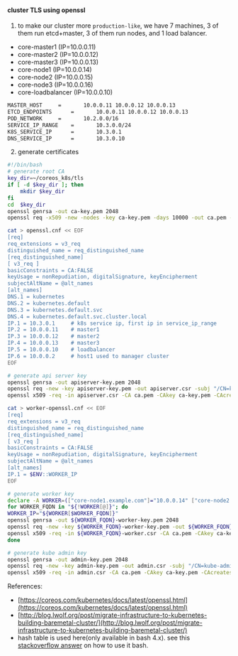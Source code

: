 #### cluster TLS using openssl

1. to make our cluster more `production-like`, we have 7 machines, 3 of them run etcd+master, 3 of them run nodes, and 1 load balancer.
  * core-master1 	(IP=10.0.0.11)
  * core-master2 	(IP=10.0.0.12)
  * core-master3 	(IP=10.0.0.13)
  * core-node1		(IP=10.0.0.14)
  * core-node2 		(IP=10.0.0.15)
  * core-node3		(IP=10.0.0.16)
  * core-loadbalancer 	(IP=10.0.0.10)

```bash
MASTER_HOST		=		10.0.0.11 10.0.0.12 10.0.0.13
ETCD_ENDPOINTS		=		10.0.0.11 10.0.0.12 10.0.0.13
POD_NETWORK		=		10.2.0.0/16
SERVICE_IP_RANGE	=		10.3.0.0/24
K8S_SERVICE_IP		=		10.3.0.1
DNS_SERVICE_IP		=		10.3.0.10
```

2. generate certificates

```bash
#!/bin/bash
# generate root CA
key_dir=~/coreos_k8s/tls
if [ -d $key_dir ]; then
	mkdir $key_dir
fi
cd  $key_dir
openssl genrsa -out ca-key.pem 2048
openssl req -x509 -new -nodes -key ca-key.pem -days 10000 -out ca.pem -subj "/CN=kube-ca"

cat > openssl.cnf << EOF
[req]
req_extensions = v3_req
distinguished_name = req_distinguished_name
[req_distinguished_name]
[ v3_req ]
basicConstraints = CA:FALSE
keyUsage = nonRepudiation, digitalSignature, keyEncipherment
subjectAltName = @alt_names
[alt_names]
DNS.1 = kubernetes
DNS.2 = kubernetes.default
DNS.3 = kubernetes.default.svc
DNS.4 = kubernetes.default.svc.cluster.local
IP.1 = 10.3.0.1 	# k8s service ip, first ip in service_ip_range
IP.2 = 10.0.0.11	# master1
IP.3 = 10.0.0.12	# master2
IP.4 = 10.0.0.13	# master3
IP.5 = 10.0.0.10	# loadbalancer
IP.6 = 10.0.0.2		# host1 used to manager cluster
EOF

# generate api server key
openssl genrsa -out apiserver-key.pem 2048
openssl req -new -key apiserver-key.pem -out apiserver.csr -subj "/CN=kube-apiserver" -config openssl.cnf
openssl x509 -req -in apiserver.csr -CA ca.pem -CAkey ca-key.pem -CAcreateserial -out apiserver.pem -days 365 -extensions v3_req -extfile openssl.cnf

cat > worker-openssl.cnf << EOF
[req]
req_extensions = v3_req
distinguished_name = req_distinguished_name
[req_distinguished_name]
[ v3_req ]
basicConstraints = CA:FALSE
keyUsage = nonRepudiation, digitalSignature, keyEncipherment
subjectAltName = @alt_names
[alt_names]
IP.1 = $ENV::WORKER_IP
EOF

# generate worker key
declare -A WORKER=(["core-node1.example.com"]="10.0.0.14" ["core-node2.example.com"]="10.0.0.15" ["core-node3.example.com"]="10.0.0.16")
for WORKER_FQDN in "${!WORKER[@]}"; do
WORKER_IP="${WORKER[$WORKER_FQDN]}"
openssl genrsa -out ${WORKER_FQDN}-worker-key.pem 2048
openssl req -new -key ${WORKER_FQDN}-worker-key.pem -out ${WORKER_FQDN}-worker.csr -subj "/CN=${WORKER_FQDN}" -config worker-openssl.cnf
openssl x509 -req -in ${WORKER_FQDN}-worker.csr -CA ca.pem -CAkey ca-key.pem -CAcreateserial -out ${WORKER_FQDN}-worker.pem -days 365 -extensions v3_req -extfile worker-openssl.cnf
done

# generate kube admin key
openssl genrsa -out admin-key.pem 2048
openssl req -new -key admin-key.pem -out admin.csr -subj "/CN=kube-admin"
openssl x509 -req -in admin.csr -CA ca.pem -CAkey ca-key.pem -CAcreateserial -out admin.pem -days 365
```

References:
  * [https://coreos.com/kubernetes/docs/latest/openssl.html](https://coreos.com/kubernetes/docs/latest/openssl.html)
  * [http://blog.lwolf.org/post/migrate-infrastructure-to-kubernetes-building-baremetal-cluster/](http://blog.lwolf.org/post/migrate-infrastructure-to-kubernetes-building-baremetal-cluster/)
  * hash table is used here(only available in bash 4.x). see this [stackoverflow answer](http://stackoverflow.com/questions/1494178/how-to-define-hash-tables-in-bash/3467959#3467959) on how to use it bash.
